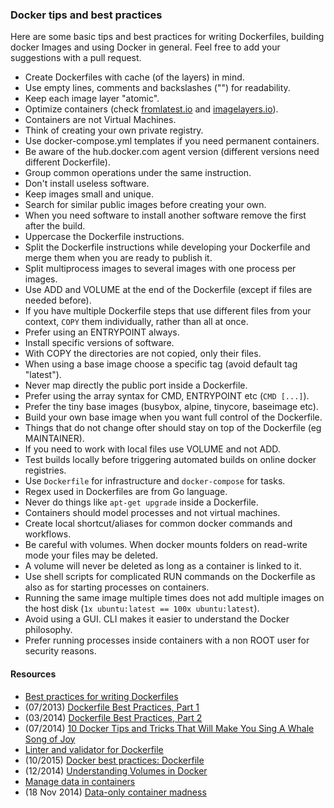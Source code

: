 ### Docker tips and best practices

Here are some basic tips and best practices for writing Dockerfiles,
building docker Images and using Docker in general. Feel free to add your suggestions
with a pull request.

- Create Dockerfiles with cache (of the layers) in mind.
- Use empty lines, comments and backslashes ("\") for readability.
- Keep each image layer "atomic".
- Optimize containers (check [fromlatest.io](https://www.fromlatest.io/) and [imagelayers.io](https://imagelayers.io)).
- Containers are not Virtual Machines.
- Think of creating your own private registry.
- Use docker-compose.yml templates if you need permanent containers.
- Be aware of the hub.docker.com agent version (different versions need different Dockerfile).
- Group common operations under the same instruction.
- Don't install useless software.
- Keep images small and unique.
- Search for similar public images before creating your own.
- When you need software to install another software remove the first after the build.
- Uppercase the Dockerfile instructions.
- Split the Dockerfile instructions while developing your Dockerfile and merge them when you are ready to publish it.
- Split multiprocess images to several images with one process per images.
- Use ADD and VOLUME at the end of the Dockerfile (except if files are needed before).
- If you have multiple Dockerfile steps that use different files from your context, ```COPY``` them individually, rather than all at once.
- Prefer using an ENTRYPOINT always.
- Install specific versions of software.
- With COPY the directories are not copied, only their files.
- When using a base image choose a specific tag (avoid default tag "latest").
- Never map directly the public port inside a Dockerfile.
- Prefer using the array syntax for CMD, ENTRYPOINT etc (```CMD [...]```).
- Prefer the tiny base images (busybox, alpine, tinycore, baseimage etc).
- Build your own base image when you want full control of the Dockerfile.
- Things that do not change ofter should stay on top of the Dockerfile (eg MAINTAINER).
- If you need to work with local files use VOLUME and not ADD.
- Test builds locally before triggering automated builds on online docker registries.
- Use ```Dockerfile``` for infrastructure and ```docker-compose``` for tasks.
- Regex used in Dockerfiles are from Go language.
- Never do things like ```apt-get upgrade``` inside a Dockerfile.
- Containers should model processes and not virtual machines.
- Create local shortcut/aliases for common docker commands and workflows.
- Be careful with volumes. When docker mounts folders on read-write mode your files may be deleted.
- A volume will never be deleted as long as a container is linked to it.
- Use shell scripts for complicated RUN commands on the Dockerfile as also as for starting processes on containers.
- Running the same image multiple times does not add multiple images on the host disk (```1x ubuntu:latest == 100x ubuntu:latest```).
- Avoid using a GUI. CLI makes it easier to understand the Docker philosophy.
- Prefer running processes inside containers with a non ROOT user for security reasons.

#### Resources

- [Best practices for writing Dockerfiles](https://docs.docker.com/engine/userguide/eng-image/dockerfile_best-practices/)
- (07/2013) [Dockerfile Best Practices, Part 1](http://crosbymichael.com/dockerfile-best-practices.html)
- (03/2014) [Dockerfile Best Practices, Part 2](http://crosbymichael.com/dockerfile-best-practices-take-2.html)
- (07/2014) [10 Docker Tips and Tricks That Will Make You Sing A Whale Song of Joy](http://nathanleclaire.com/blog/2014/07/12/10-docker-tips-and-tricks-that-will-make-you-sing-a-whale-song-of-joy/)
- [Linter and validator for Dockerfile](https://github.com/replicatedhq/dockerfilelint#checks-performed)
- (10/2015) [Docker best practices: Dockerfile](https://getcarina.com/docs/best-practices/docker-best-practices-dockerfile/)
- (12/2014) [Understanding Volumes in Docker](http://container-solutions.com/understanding-volumes-docker/)
- [Manage data in containers](https://docs.docker.com/engine/userguide/containers/dockervolumes/)
- (18 Nov 2014) [Data-only container madness](http://container42.com/2014/11/18/data-only-container-madness/)
